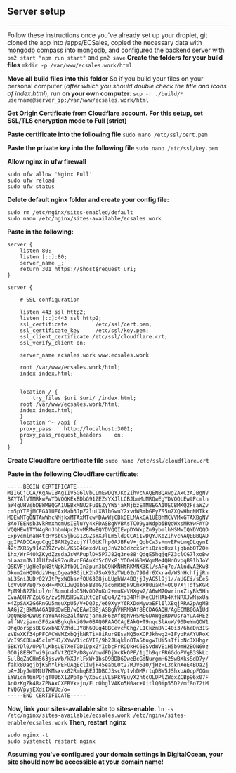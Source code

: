 ## Server setup
* * *
Follow these instructions once you've already set up your droplet, git cloned the app into /apps/ECSales, copied the necessary data with [mongodb compass](https://www.digitalocean.com/community/tutorials/how-to-use-mongodb-compass) into [mongodb](https://www.digitalocean.com/community/tutorials/how-to-configure-remote-access-for-mongodb-on-ubuntu-20-04), and configured the backend server with `pm2 start "npm run start"` and `pm2 save`
**Create the folders for your build files**
```mkdir -p /var/www/ecsales.work/html```

**Move all build files into this folder**
So if you build your files on your personal computer (*after which you should double check the title and icons of index.html*), run **on your own computer**:
```scp -r ./build/* username@server_ip:/var/www/ecsales.work/html```

**Get Origin Certificate from Cloudflare account.**
**For this setup, set SSL/TLS encryption mode to Full (strict)**

**Paste certificate into the following file**
```sudo nano /etc/ssl/cert.pem```

**Paste the private key into the following file**
```sudo nano /etc/ssl/key.pem```

**Allow nginx in ufw firewall**
```
sudo ufw allow 'Nginx Full'
sudo ufw reload
sudo ufw status
```

**Delete default nginx folder and create your config file:**
```
sudo rm /etc/nginx/sites-enabled/default
sudo nano /etc/nginx/sites-available/ecsales.work
```

**Paste in the following:**
```
server {
    listen 80;
    listen [::]:80;
    server_name _;
    return 301 https://$host$request_uri;
}

server {

    # SSL configuration

    listen 443 ssl http2;
    listen [::]:443 ssl http2;
    ssl_certificate         /etc/ssl/cert.pem;
    ssl_certificate_key     /etc/ssl/key.pem;
    ssl_client_certificate /etc/ssl/cloudflare.crt;
    ssl_verify_client on;

    server_name ecsales.work www.ecsales.work

    root /var/www/ecsales.work/html;
    index index.html;


    location / {
        try_files $uri $uri/ /index.html;
	root /var/www/ecsales.work/html;
	index index.html;
    }
    location ^~ /api {
	proxy_pass    http://localhost:3001;
	proxy_pass_request_headers    on;
    }
}
```



**Create Cloudlfare certificate file**
```sudo nano /etc/ssl/cloudflare.crt```

**Paste in the following Cloudflare certificate:**
```
-----BEGIN CERTIFICATE-----
MIIGCjCCA/KgAwIBAgIIV5G6lVbCLmEwDQYJKoZIhvcNAQENBQAwgZAxCzAJBgNV
BAYTAlVTMRkwFwYDVQQKExBDbG91ZEZsYXJlLCBJbmMuMRQwEgYDVQQLEwtPcmln
aW4gUHVsbDEWMBQGA1UEBxMNU2FuIEZyYW5jaXNjbzETMBEGA1UECBMKQ2FsaWZv
cm5pYTEjMCEGA1UEAxMab3JpZ2luLXB1bGwuY2xvdWRmbGFyZS5uZXQwHhcNMTkx
MDEwMTg0NTAwWhcNMjkxMTAxMTcwMDAwWjCBkDELMAkGA1UEBhMCVVMxGTAXBgNV
BAoTEENsb3VkRmxhcmUsIEluYy4xFDASBgNVBAsTC09yaWdpbiBQdWxsMRYwFAYD
VQQHEw1TYW4gRnJhbmNpc2NvMRMwEQYDVQQIEwpDYWxpZm9ybmlhMSMwIQYDVQQD
ExpvcmlnaW4tcHVsbC5jbG91ZGZsYXJlLm5ldDCCAiIwDQYJKoZIhvcNAQEBBQAD
ggIPADCCAgoCggIBAN2y2zojYfl0bKfhp0AJBFeV+jQqbCw3sHmvEPwLmqDLqynI
42tZXR5y914ZB9ZrwbL/K5O46exd/LujJnV2b3dzcx5rtiQzso0xzljqbnbQT20e
ihx/WrF4OkZKydZzsdaJsWAPuplDH5P7J82q3re88jQdgE5hqjqFZ3clCG7lxoBw
hLaazm3NJJlUfzdk97ouRvnFGAuXd5cQVx8jYOOeU60sWqmMe4QHdOvpqB91bJoY
QSKVFjUgHeTpN8tNpKJfb9LIn3pun3bC9NKNHtRKMNX3Kl/sAPq7q/AlndvA2Kw3
Dkum2mHQUGdzVHqcOgea9BGjLK2h7SuX93zTWL02u799dr6Xkrad/WShHchfjjRn
aL35niJUDr02YJtPgxWObsrfOU63B8juLUphW/4BOjjJyAG5l9j1//aUGEi/sEe5
lqVv0P78QrxoxR+MMXiJwQab5FB8TG/ac6mRHgF9CmkX90uaRh+OC07XjTdfSKGR
PpM9hB2ZhLol/nf8qmoLdoD5HvODZuKu2+muKeVHXgw2/A6wM7OwrinxZiyBk5Hh
CvaADH7PZpU6z/zv5NU5HSvXiKtCzFuDu4/Zfi34RfHXeCUfHAb4KfNRXJwMsxUa
+4ZpSAX2G6RnGU5meuXpU5/V+DQJp/e69XyyY6RXDoMywaEFlIlXBqjRRA2pAgMB
AAGjZjBkMA4GA1UdDwEB/wQEAwIBBjASBgNVHRMBAf8ECDAGAQH/AgECMB0GA1Ud
DgQWBBRDWUsraYuA4REzalfNVzjann3F6zAfBgNVHSMEGDAWgBRDWUsraYuA4REz
alfNVzjann3F6zANBgkqhkiG9w0BAQ0FAAOCAgEAkQ+T9nqcSlAuW/90DeYmQOW1
QhqOor5psBEGvxbNGV2hdLJY8h6QUq48BCevcMChg/L1CkznBNI40i3/6heDn3IS
zVEwXKf34pPFCACWVMZxbQjkNRTiH8iRur9EsaNQ5oXCPJkhwg2+IFyoPAAYURoX
VcI9SCDUa45clmYHJ/XYwV1icGVI8/9b2JUqklnOTa5tugwIUi5sTfipNcJXHhgz
6BKYDl0/UP0lLKbsUETXeTGDiDpxZYIgbcFrRDDkHC6BSvdWVEiH5b9mH2BON60z
0O0j8EEKTwi9jnafVtZQXP/D8yoVowdFDjXcKkOPF/1gIh9qrFR6GdoPVgB3SkLc
5ulBqZaCHm563jsvWb/kXJnlFxW+1bsO9BDD6DweBcGdNurgmH625wBXksSdD7y/
fakk8DagjbjKShYlPEFOAqEcliwjF45eabL0t27MJV61O/jHzHL3dknXeE4BDa2j
bA+JbyJeUMtU7KMsxvx82RmhqBEJJDBCJ3scVptvhDMRrtqDBW5JShxoAOcpFQGm
iYWicn46nPDjgTU0bX1ZPpTpryXbvciVL5RkVBuyX2ntcOLDPlZWgxZCBp96x07F
AnOzKgZk4RzZPNAxCXERVxajn/FLcOhglVAKo5H0ac+AitlQ0ip55D2/mf8o72tM
fVQ6VpyjEXdiIXWUq/o=
-----END CERTIFICATE-----
```

**Now, link your sites-available site to sites-enable.**
```ln -s /etc/nginx/sites-available/ecsales.work /etc/nginx/sites-enable/ecsales.work```
**Then, restart nginx**
```
sudo nginx -t
sudo systemctl restart nginx
```
**Assuming you've configured your domain settings in DigitalOcean, your site should now be accessible at your domain name!**
